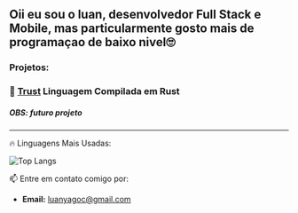 ## Oii eu sou o luan, desenvolvedor Full Stack e Mobile, mas particularmente gosto mais de programaçao de baixo nivel🙄

### Projetos:

### 🚀 [Trust](https://github.com/seu-usuario/trust) Linguagem Compilada em Rust 
##### OBS: futuro projeto
---

🔥 Linguagens Mais Usadas:

![Top Langs](https://github-readme-stats.vercel.app/api/top-langs/?username=LuanYago&layout=compact&theme=radical)

📫 Entre em contato comigo por:
- **Email:** [luanyagoc@gmail.com](mailto:luanyagoc@gmail.com)
